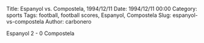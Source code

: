 Title: Espanyol vs. Compostela, 1994/12/11
Date: 1994/12/11 00:00
Category: sports
Tags: football, football scores, Espanyol, Compostela
Slug: espanyol-vs-compostela
Author: carbonero


Espanyol 2 - 0 Compostela
